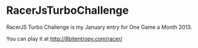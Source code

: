 RacerJsTurboChallenge
=====================

RacerJS Turbo Challenge is my January entry for One Game a Month 2013. 

You can play it at http://8bitentropy.com/racer/
